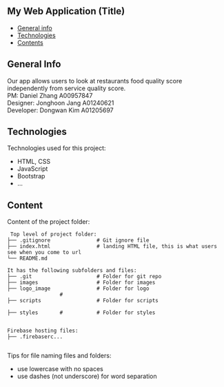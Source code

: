 

## My Web Application (Title)

* [General info](#general-info)
* [Technologies](#technologies)
* [Contents](#content)

## General Info
Our app allows users to look at restaurants food quality score independently from service quality score. <br>
PM: Daniel Zhang A00957847<br>
Designer: Jonghoon Jang A01240621 <br>
Developer: Dongwan Kim A01205697
	
## Technologies
Technologies used for this project:
* HTML, CSS
* JavaScript
* Bootstrap 
* ...
	
## Content
Content of the project folder:

```
 Top level of project folder: 
├── .gitignore               # Git ignore file
├── index.html               # landing HTML file, this is what users see when you come to url
└── README.md

It has the following subfolders and files:
├── .git                     # Folder for git repo
├── images                   # Folder for images
├── logo_image               # Folder for logo 
                 # 
├── scripts                  # Folder for scripts
                    
├── styles       #           # Folder for styles
                   

Firebase hosting files: 
├── .firebaserc...


```

Tips for file naming files and folders:
* use lowercase with no spaces
* use dashes (not underscore) for word separation

